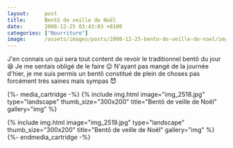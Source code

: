 ```yaml
---
layout:     post
title:      Bentô de veille de Noël
date:       2008-12-25 03:43:03 +0100
categories: ["Nourriture"]
image:      /assets/images/posts/2008-12-25-bento-de-veille-de-noel/img_2518.jpg
---
```


J'en connais un qui sera tout content de revoir le traditionnel bentô du jour :laughing: Je me sentais obligé de le
faire :wink: N'ayant pas mangé de la journée d'hier, je me suis permis un bentô constitué de plein de choses pas
forcément très saines mais sympas :smiling_imp:

<!--more-->

{%- media_cartridge -%}
{% include img.html
    image="img_2518.jpg"
    type="landscape"
    thumb_size="300x200"
    title="Bentô de veille de Noël"
    gallery="img"
%}

{% include img.html
    image="img_2519.jpg"
    type="landscape"
    thumb_size="300x200"
    title="Bentô de veille de Noël"
    gallery="img"
%}
{%- endmedia_cartridge -%}
